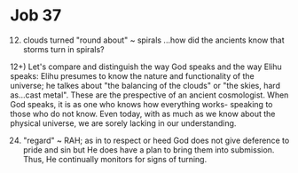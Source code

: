 # Job 37


12) clouds turned "round about" ~ spirals
  ...how did the ancients know that storms turn in spirals?


12+) Let's compare and distinguish the way God speaks and the way Elihu speaks:
  Elihu presumes to know the nature and functionality of the universe;
  he talkes about "the balancing of the clouds" or "the skies, hard as...cast metal".
  These are the prespective of an ancient cosmologist.
  When God speaks, it is as one who knows how everything works- speaking to those who do not know.
  Even today, with as much as we know about the physical universe, we are sorely lacking in our understanding.


24) "regard" ~ RAH; as in to respect or heed
  God does not give deference to pride and sin but He does have a plan to bring them into submission.
  Thus, He continually monitors for signs of turning.
